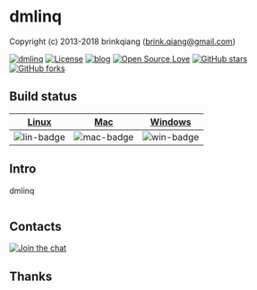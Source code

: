 # dmlinq

Copyright (c) 2013-2018 brinkqiang (brink.qiang@gmail.com)

[![dmlinq](https://img.shields.io/badge/brinkqiang-dmlinq-blue.svg?style=flat-square)](https://github.com/brinkqiang/dmlinq)
[![License](https://img.shields.io/badge/license-MIT-brightgreen.svg)](https://github.com/brinkqiang/dmlinq/blob/master/LICENSE)
[![blog](https://img.shields.io/badge/Author-Blog-7AD6FD.svg)](https://brinkqiang.github.io/)
[![Open Source Love](https://badges.frapsoft.com/os/v3/open-source.png)](https://github.com/brinkqiang)
[![GitHub stars](https://img.shields.io/github/stars/brinkqiang/dmlinq.svg?label=Stars)](https://github.com/brinkqiang/dmlinq) 
[![GitHub forks](https://img.shields.io/github/forks/brinkqiang/dmlinq.svg?label=Fork)](https://github.com/brinkqiang/dmlinq)

## Build status
| [Linux][lin-link] | [Mac][mac-link] | [Windows][win-link] |
| :---------------: | :----------------: | :-----------------: |
| ![lin-badge]      | ![mac-badge]       | ![win-badge]        |

[lin-badge]: https://github.com/brinkqiang/dmlinq/workflows/linux/badge.svg "linux build status"
[lin-link]:  https://github.com/brinkqiang/dmlinq/actions/workflows/linux.yml "linux build status"
[mac-badge]: https://github.com/brinkqiang/dmlinq/workflows/mac/badge.svg "mac build status"
[mac-link]:  https://github.com/brinkqiang/dmlinq/actions/workflows/mac.yml "mac build status"
[win-badge]: https://github.com/brinkqiang/dmlinq/workflows/win/badge.svg "win build status"
[win-link]:  https://github.com/brinkqiang/dmlinq/actions/workflows/win.yml "win build status"

## Intro
dmlinq
```cpp
```
## Contacts
[![Join the chat](https://badges.gitter.im/brinkqiang/dmlinq/Lobby.svg)](https://gitter.im/brinkqiang/dmlinq)

## Thanks
